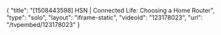 {
    "title": "[1508443598] HSN | Connected Life: Choosing a Home Router",
    "type": "solo",
    "layout": "iframe-static",
    "videoId": "123178023",
    "url": "\/tvpembed\/123178023"
}